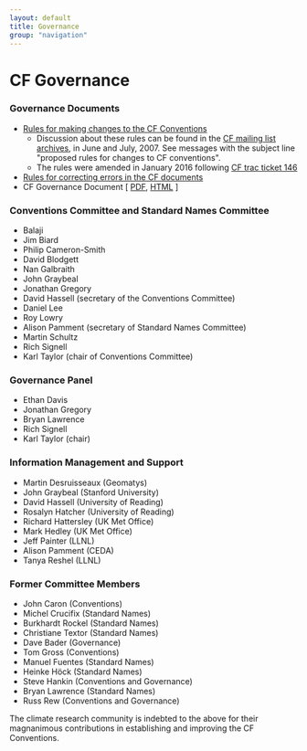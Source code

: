 ```yaml
---
layout: default
title: Governance
group: "navigation"
---
```


# CF Governance

### Governance Documents

* [Rules for making changes to the CF Conventions][rules]
  * Discussion about these rules can be found in the [CF mailing list archives][mail], in June and July, 2007. See messages with the subject line "proposed rules for changes to CF conventions".
  * The rules were amended in January 2016 following [CF trac ticket 146][ticket146]
* [Rules for correcting errors in the CF documents][errors]
* CF Governance Document  \[ [PDF][pdf], [HTML][html] \]
 
### Conventions Committee and Standard Names Committee

* Balaji
* Jim Biard
* Philip Cameron-Smith
* David Blodgett
* Nan Galbraith
* John Graybeal
* Jonathan Gregory
* David Hassell (secretary of the Conventions Committee)
* Daniel Lee
* Roy Lowry
* Alison Pamment (secretary of Standard Names Committee)
* Martin Schultz
* Rich Signell
* Karl Taylor (chair of Conventions Committee)
 
### Governance Panel

* Ethan Davis
* Jonathan Gregory
* Bryan Lawrence
* Rich Signell
* Karl Taylor (chair)

### Information Management and Support

* Martin Desruisseaux (Geomatys)
* John Graybeal (Stanford University)
* David Hassell (University of Reading)
* Rosalyn Hatcher (University of Reading)
* Richard Hattersley (UK Met Office)
* Mark Hedley (UK Met Office)
* Jeff Painter (LLNL)
* Alison Pamment (CEDA)
* Tanya Reshel (LLNL)

### Former Committee Members

* John Caron (Conventions)
* Michel Crucifix (Standard Names)
* Burkhardt Rockel (Standard Names)
* Christiane Textor (Standard Names)
* Dave Bader (Governance)
* Tom Gross (Conventions)
* Manuel Fuentes (Standard Names)
* Heinke Höck (Standard Names)
* Steve Hankin (Conventions and Governance)
* Bryan Lawrence (Standard Names)
* Russ Rew (Conventions and Governance)

The climate research community is indebted to the above for their magnanimous contributions in establishing and improving the CF Conventions.

[rules]: rules.html
[errors]: errors.html
[mail]: http://mailman.cgd.ucar.edu/pipermail/cf-metadata
[html]: Data/cf-documents/cf-governance/cf2_whitepaper_final.html
[pdf]:  Data/cf-documents/cf-governance/cf2_whitepaper_final.pdf
[ticket146]: http://cf-trac.llnl.gov/trac/ticket/146
